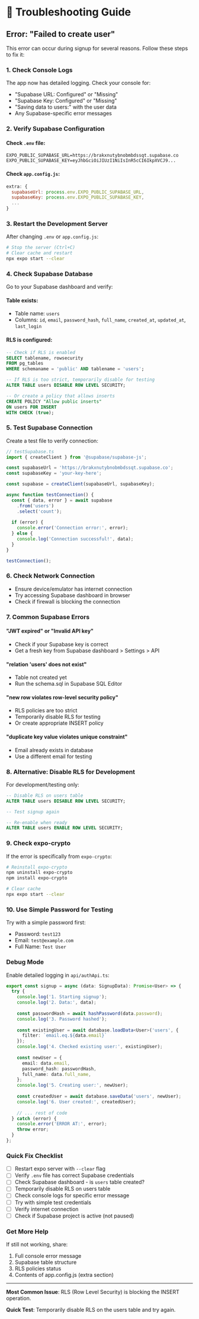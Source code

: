 # 🔧 Troubleshooting Guide

## Error: "Failed to create user"

This error can occur during signup for several reasons. Follow these steps to fix it:

### 1. Check Console Logs

The app now has detailed logging. Check your console for:
- "Supabase URL: Configured" or "Missing"
- "Supabase Key: Configured" or "Missing"
- "Saving data to users:" with the user data
- Any Supabase-specific error messages

### 2. Verify Supabase Configuration

#### Check `.env` file:
```env
EXPO_PUBLIC_SUPABASE_URL=https://brakxnutybnobmbdssqt.supabase.co
EXPO_PUBLIC_SUPABASE_KEY=eyJhbGciOiJIUzI1NiIsInR5cCI6IkpXVCJ9...
```

#### Check `app.config.js`:
```javascript
extra: {
  supabaseUrl: process.env.EXPO_PUBLIC_SUPABASE_URL,
  supabaseKey: process.env.EXPO_PUBLIC_SUPABASE_KEY,
  ...
}
```

### 3. Restart the Development Server

After changing `.env` or `app.config.js`:

```bash
# Stop the server (Ctrl+C)
# Clear cache and restart
npx expo start --clear
```

### 4. Check Supabase Database

Go to your Supabase dashboard and verify:

#### Table exists:
- Table name: `users`
- Columns: `id`, `email`, `password_hash`, `full_name`, `created_at`, `updated_at`, `last_login`

#### RLS is configured:
```sql
-- Check if RLS is enabled
SELECT tablename, rowsecurity 
FROM pg_tables 
WHERE schemaname = 'public' AND tablename = 'users';

-- If RLS is too strict, temporarily disable for testing
ALTER TABLE users DISABLE ROW LEVEL SECURITY;

-- Or create a policy that allows inserts
CREATE POLICY "Allow public inserts"
ON users FOR INSERT
WITH CHECK (true);
```

### 5. Test Supabase Connection

Create a test file to verify connection:

```typescript
// testSupabase.ts
import { createClient } from '@supabase/supabase-js';

const supabaseUrl = 'https://brakxnutybnobmbdssqt.supabase.co';
const supabaseKey = 'your-key-here';

const supabase = createClient(supabaseUrl, supabaseKey);

async function testConnection() {
  const { data, error } = await supabase
    .from('users')
    .select('count');
  
  if (error) {
    console.error('Connection error:', error);
  } else {
    console.log('Connection successful!', data);
  }
}

testConnection();
```

### 6. Check Network Connection

- Ensure device/emulator has internet connection
- Try accessing Supabase dashboard in browser
- Check if firewall is blocking the connection

### 7. Common Supabase Errors

#### "JWT expired" or "Invalid API key"
- Check if your Supabase key is correct
- Get a fresh key from Supabase dashboard > Settings > API

#### "relation 'users' does not exist"
- Table not created yet
- Run the schema.sql in Supabase SQL Editor

#### "new row violates row-level security policy"
- RLS policies are too strict
- Temporarily disable RLS for testing
- Or create appropriate INSERT policy

#### "duplicate key value violates unique constraint"
- Email already exists in database
- Use a different email for testing

### 8. Alternative: Disable RLS for Development

For development/testing only:

```sql
-- Disable RLS on users table
ALTER TABLE users DISABLE ROW LEVEL SECURITY;

-- Test signup again

-- Re-enable when ready
ALTER TABLE users ENABLE ROW LEVEL SECURITY;
```

### 9. Check expo-crypto

If the error is specifically from `expo-crypto`:

```bash
# Reinstall expo-crypto
npm uninstall expo-crypto
npm install expo-crypto

# Clear cache
npx expo start --clear
```

### 10. Use Simple Password for Testing

Try with a simple password first:
- Password: `test123`
- Email: `test@example.com`
- Full Name: `Test User`

### Debug Mode

Enable detailed logging in `api/authApi.ts`:

```typescript
export const signup = async (data: SignupData): Promise<User> => {
  try {
    console.log('1. Starting signup');
    console.log('2. Data:', data);
    
    const passwordHash = await hashPassword(data.password);
    console.log('3. Password hashed');
    
    const existingUser = await database.loadData<User>('users', {
      filter: `email.eq.${data.email}`
    });
    console.log('4. Checked existing user:', existingUser);
    
    const newUser = {
      email: data.email,
      password_hash: passwordHash,
      full_name: data.full_name,
    };
    console.log('5. Creating user:', newUser);
    
    const createdUser = await database.saveData('users', newUser);
    console.log('6. User created:', createdUser);
    
    // ... rest of code
  } catch (error) {
    console.error('ERROR AT:', error);
    throw error;
  }
};
```

### Quick Fix Checklist

- [ ] Restart expo server with `--clear` flag
- [ ] Verify `.env` file has correct Supabase credentials
- [ ] Check Supabase dashboard - is `users` table created?
- [ ] Temporarily disable RLS on users table
- [ ] Check console logs for specific error message
- [ ] Try with simple test credentials
- [ ] Verify internet connection
- [ ] Check if Supabase project is active (not paused)

### Get More Help

If still not working, share:
1. Full console error message
2. Supabase table structure
3. RLS policies status
4. Contents of app.config.js (extra section)

---

**Most Common Issue**: RLS (Row Level Security) is blocking the INSERT operation.

**Quick Test**: Temporarily disable RLS on the users table and try again.